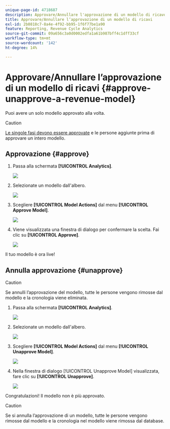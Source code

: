 ```yaml
---
unique-page-id: 4718687
description: Approvare/Annullare l'approvazione di un modello di ricavo - Documenti Marketo - Documentazione del prodotto
title: Approvare/Annullare l’approvazione di un modello di ricavi
exl-id: 2b0818c7-8a4e-4f92-bb95-1f6f77be1a90
feature: Reporting, Revenue Cycle Analytics
source-git-commit: 09a656c3a0d0002edfa1a61b987bff4c1dff33cf
workflow-type: tm+mt
source-wordcount: '142'
ht-degree: 14%

---
```


# Approvare/Annullare l’approvazione di un modello di ricavi {#approve-unapprove-a-revenue-model}

Puoi avere un solo modello approvato alla volta.

>[!CAUTION]
>
>[Le singole fasi devono essere approvate](/help/marketo/product-docs/reporting/revenue-cycle-analytics/revenue-cycle-models/approving-stages-and-assigning-leads-to-a-revenue-model.md) e le persone aggiunte prima di approvare un intero modello.

## Approvazione {#approve}

1. Passa alla schermata **[!UICONTROL Analytics]**.

   ![](assets/image2017-3-28-8-3a9-3a16.png)

1. Selezionate un modello dall&#39;albero.

   ![](assets/image2015-4-28-13-3a25-3a17.png)

1. Scegliere **[!UICONTROL Model Actions]** dal menu **[!UICONTROL Approve Model]**.

   ![](assets/image2015-4-28-14-3a6-3a3.png)

1. Viene visualizzata una finestra di dialogo per confermare la scelta. Fai clic su **[!UICONTROL Approve]**.

   ![](assets/image2015-4-28-14-3a6-3a49.png)

Il tuo modello è ora live!

## Annulla approvazione {#unapprove}

>[!CAUTION]
>
>Se annulli l’approvazione del modello, tutte le persone vengono rimosse dal modello e la cronologia viene eliminata.

1. Passa alla schermata **[!UICONTROL Analytics]**.

   ![](assets/image2017-3-28-8-3a9-3a30.png)

1. Selezionate un modello dall&#39;albero.

   ![](assets/image2015-4-28-13-3a25-3a17.png)

1. Scegliere **[!UICONTROL Model Actions]** dal menu **[!UICONTROL Unapprove Model]**.

   ![](assets/image2015-4-28-13-3a28-3a0.png)

1. Nella finestra di dialogo [!UICONTROL Unapprove Model] visualizzata, fare clic su **[!UICONTROL Unapprove]**.

   ![](assets/image2017-3-28-8-3a21-3a9.png)

Congratulazioni! Il modello non è più approvato.

>[!CAUTION]
>
>Se si annulla l’approvazione di un modello, tutte le persone vengono rimosse dal modello e la cronologia nel modello viene rimossa dal database.
